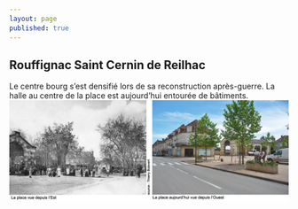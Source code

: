 ```yaml
---
layout: page
published: true
---
```


## Rouffignac Saint Cernin de Reilhac

Le centre bourg s’est densifié lors de sa reconstruction après-guerre. La halle au centre de la place est aujourd’hui entourée de bâtiments.
![](/data/images/9/histoire/9_HISTOIRE_POPCP4.jpg)